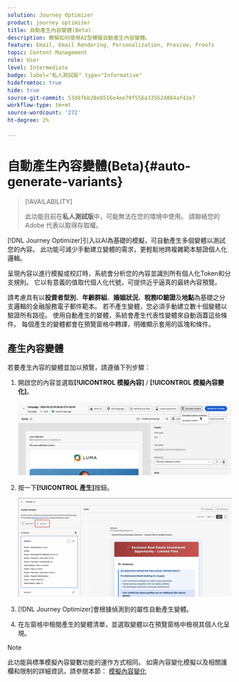 ```yaml
---
solution: Journey Optimizer
product: journey optimizer
title: 自動產生內容變體(Beta)
description: 瞭解如何使用AI型模擬自動產生內容變體。
feature: Email, Email Rendering, Personalization, Preview, Proofs
topic: Content Management
role: User
level: Intermediate
badge: label="私人測試版" type="Informative"
hidefromtoc: true
hide: true
source-git-commit: 53d8fbb28e8516e4ee79f556a335b2d084af42e7
workflow-type: tm+mt
source-wordcount: '272'
ht-degree: 2%

---
```



# 自動產生內容變體(Beta){#auto-generate-variants}

>[!AVAILABILITY]
>
>此功能目前在&#x200B;**私人測試版**&#x200B;中，可能無法在您的環境中使用。 請聯絡您的 Adobe 代表以取得存取權。

[!DNL Journey Optimizer]引入以AI為基礎的模擬，可自動產生多個變體以測試您的內容。 此功能可減少手動建立變體的需求，更輕鬆地跨複雜範本驗證個人化邏輯。

呈現內容以進行模擬或校訂時，系統會分析您的內容並識別所有個人化Token和分支規則。 它以有意義的值取代個人化代號，可提供近乎逼真的最終內容預覽。

請考慮具有以&#x200B;**投資者型別**、**年齡群組**、**婚姻狀況**、**稅務ID驗證**&#x200B;及&#x200B;**地點**&#x200B;為基礎之分支邏輯的金融服務電子郵件範本。 若不產生變體，您必須手動建立數十個變體以驗證所有路徑。 使用自動產生的變體，系統會產生代表性變體來自動涵蓋這些條件。  每個產生的變體都會在預覽窗格中轉譯，明確顯示套用的區塊和條件。

## 產生內容變體

若要產生內容的變體並加以預覽，請遵循下列步驟：

1. 開啟您的內容並選取&#x200B;**[!UICONTROL 模擬內容]** / **[!UICONTROL 模擬內容變化]**。

   ![](assets/simulate-sample.png)

2. 按一下&#x200B;**[!UICONTROL 產生]**&#x200B;按鈕。

   ![](assets/simulate-generate-variant.png)

3. [!DNL Journey Optimizer]會根據偵測到的屬性自動產生變體。

4. 在左窗格中檢閱產生的變體清單，並選取變體以在預覽窗格中檢視其個人化呈現。

>[!NOTE]
>
>此功能與標準模擬內容變數功能的運作方式相同。 如需內容變化模擬以及相關護欄和限制的詳細資訊，請參閱本節： [模擬內容變化](../test-approve/simulate-sample-input.md)
